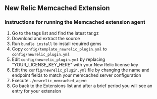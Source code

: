 ## New Relic Memcached Extension

### Instructions for running the Memcached extension agent

1. Go to the tags list and find the latest tar.gz
1. Download and extract the source
1. Run `bundle install` to install required gems
1. Copy `config/template_newrelic_plugin.yml` to `config/newrelic_plugin.yml`
1. Edit `config/newrelic_plugin.yml` by replacing "YOUR_LICENSE_KEY_HERE" with your New Relic license key
1. Edit the `config/newrelic_plugin.yml` file by changing the name and endpoint fields to match your memcached server configuration
1. Execute `./newrelic_memcached_agent`
1. Go back to the Extensions list and after a brief period you will see an entry for your extension
